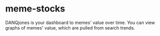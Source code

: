 # meme-stocks

DANQjones is your dashboard to memes' value over time. You can view graphs of memes' value, which are pulled from search trends.
